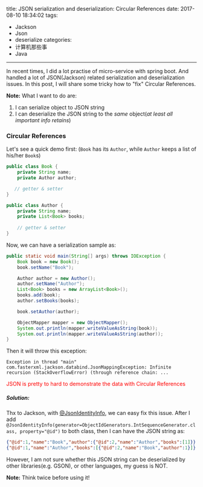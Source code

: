 title: JSON serialization and deserialization: Circular References
date: 2017-08-10 18:34:02
tags:
 - Jackson
 - Json
 - deserialize
categories:
  - 计算机那些事
  - Java
---
In recent times, I did a lot practise of micro-service with spring boot. And handled a lot of JSON(Jackson) related serialization and deserialization issues. In this post, I will share some tricky how to "fix" Circular References.

<!-- more -->

**Note:** What I want to do are:
1.  I can serialize object to JSON string
2. I can deserialize the JSON string to the *same* object(*at least all important info retains*)

### Circular References 

Let's see a quick demo first: (`Book` has its `Author`, while `Author` keeps a list of his/her `Book`s)

```java
public class Book {
    private String name;
    private Author author;

   // getter & setter 
}

public class Author {
    private String name;
    private List<Book> books;
    
    // getter & setter 
}

```

Now, we can have a serialization sample as:

```java
public static void main(String[] args) throws IOException {
    Book book = new Book();
    book.setName("Book");

    Author author = new Author();
    author.setName("Author");
    List<Book> books = new ArrayList<Book>();
    books.add(book);
    author.setBooks(books);

    book.setAuthor(author);

    ObjectMapper mapper = new ObjectMapper();
    System.out.println(mapper.writeValueAsString(book));
    System.out.println(mapper.writeValueAsString(author));
}
```

Then it will throw this exception:

`Exception in thread "main" com.fasterxml.jackson.databind.JsonMappingException: Infinite recursion (StackOverflowError) (through reference chain: ...`

<span style="color:red;">JSON is pretty to hard to demonstrate the data with Circular References</span>

##### Solution:
Thx to Jackson, with [@JsonIdentityInfo](http://wiki.fasterxml.com/JacksonFeatureObjectIdentity), we can easy fix this issue.
After I add `@JsonIdentityInfo(generator=ObjectIdGenerators.IntSequenceGenerator.class, property="@id")` to both class, then I can have the JSON string as:
```json
{"@id":1,"name":"Book","author":{"@id":2,"name":"Author","books":[1]}}
{"@id":1,"name":"Author","books":[{"@id":2,"name":"Book","author":1}]}
```
However, I am not sure whether this JSON string can be deserialized by other libraries(e.g. GSON), or other languages, my guess is NOT. 

**Note:** Think twice before using it!


